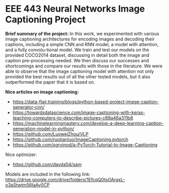 # EEE 443 Neural Networks Image Captioning Project
**Brief summary of the project:**
In  this  work,  we  experimented  with  various  image  captioning  architectures  for  encoding  images and decoding their captions, including a simple CNN and RNN model, a model with attention,  and a fully convolu-tional  model. We train and test our models on the provided COCO2014 dataset, discussing in detail both the image and caption pre-processing needed. We then discuss our successes and shortcomings and compare our results with those in the literature. We were able to observe that the image captioning model with attention not only provided the best results out of all the other tested models, but it also outperformed the paper that it is based on.

**Nice articles on image captioning:**
* https://data-flair.training/blogs/python-based-project-image-caption-generator-cnn/
* https://towardsdatascience.com/image-captioning-with-keras-teaching-computers-to-describe-pictures-c88a46a311b8
* https://machinelearningmastery.com/develop-a-deep-learning-caption-generation-model-in-python/
* https://github.com/LuoweiZhou/VLP
* https://github.com/ruotianluo/ImageCaptioning.pytorch
* https://github.com/sgrvinod/a-PyTorch-Tutorial-to-Image-Captioning

Nice optimizer:
* https://github.com/davda54/sam

Models are included in the following link:
https://drive.google.com/drive/folders/1EfcqQ0tsOArqxL-o3aStwtm56IaAy0CP
